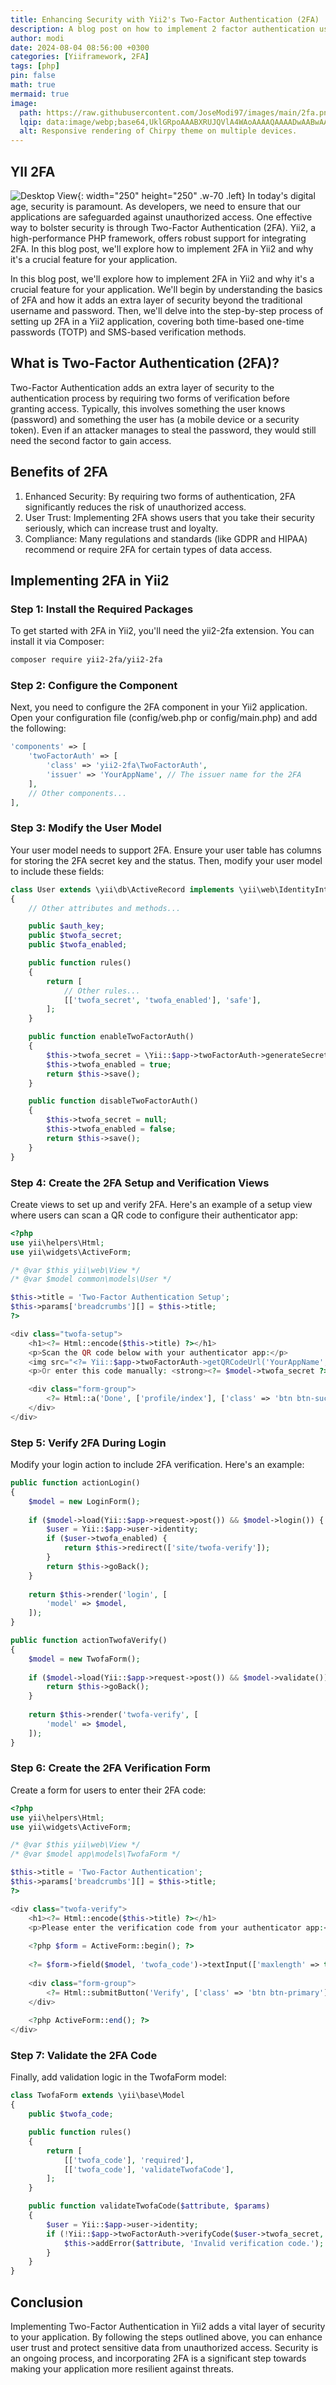 ```yaml
---
title: Enhancing Security with Yii2's Two-Factor Authentication (2FA)
description: A blog post on how to implement 2 factor authentication using yii
author: modi
date: 2024-08-04 08:56:00 +0300
categories: [Yiiframework, 2FA]
tags: [php]
pin: false
math: true
mermaid: true
image:
  path: https://raw.githubusercontent.com/JoseModi97/images/main/2fa.png
  lqip: data:image/webp;base64,UklGRpoAAABXRUJQVlA4WAoAAAAQAAAADwAABwAAQUxQSDIAAAARL0AmbZurmr57yyIiqE8oiG0bejIYEQTgqiDA9vqnsUSI6H+oAERp2HZ65qP/VIAWAFZQOCBCAAAA8AEAnQEqEAAIAAVAfCWkAALp8sF8rgRgAP7o9FDvMCkMde9PK7euH5M1m6VWoDXf2FkP3BqV0ZYbO6NA/VFIAAAA
  alt: Responsive rendering of Chirpy theme on multiple devices.
---
```


## YII 2FA

![Desktop View](https://raw.githubusercontent.com/JoseModi97/images/main/_2b3f721b-4b61-4fab-af0d-34ab7492ba3b.jfif){: width="250" height="250" .w-70 .left}
In today's digital age, security is paramount. As developers, we need to ensure that our applications are safeguarded against unauthorized access. One effective way to bolster security is through Two-Factor Authentication (2FA). Yii2, a high-performance PHP framework, offers robust support for integrating 2FA. In this blog post, we'll explore how to implement 2FA in Yii2 and why it's a crucial feature for your application. 

In this blog post, we'll explore how to implement 2FA in Yii2 and why it's a crucial feature for your application. We'll begin by understanding the basics of 2FA and how it adds an extra layer of security beyond the traditional username and password. Then, we'll delve into the step-by-step process of setting up 2FA in a Yii2 application, covering both time-based one-time passwords (TOTP) and SMS-based verification methods.


## What is Two-Factor Authentication (2FA)?

Two-Factor Authentication adds an extra layer of security to the authentication process by requiring two forms of verification before granting access. Typically, this involves something the user knows (password) and something the user has (a mobile device or a security token). Even if an attacker manages to steal the password, they would still need the second factor to gain access.

## Benefits of 2FA
1. Enhanced Security: By requiring two forms of authentication, 2FA significantly reduces the risk of unauthorized access.
2. User Trust: Implementing 2FA shows users that you take their security seriously, which can increase trust and loyalty.
3. Compliance: Many regulations and standards (like GDPR and HIPAA) recommend or require 2FA for certain types of data access.


## Implementing 2FA in Yii2
### Step 1: Install the Required Packages
To get started with 2FA in Yii2, you'll need the yii2-2fa extension. You can install it via Composer:

```bash
composer require yii2-2fa/yii2-2fa
```
### Step 2: Configure the Component
Next, you need to configure the 2FA component in your Yii2 application. Open your configuration file (config/web.php or config/main.php) and add the following:
```php
'components' => [
    'twoFactorAuth' => [
        'class' => 'yii2-2fa\TwoFactorAuth',
        'issuer' => 'YourAppName', // The issuer name for the 2FA
    ],
    // Other components...
],
```

### Step 3: Modify the User Model
Your user model needs to support 2FA. Ensure your user table has columns for storing the 2FA secret key and the status. Then, modify your user model to include these fields:

```php
class User extends \yii\db\ActiveRecord implements \yii\web\IdentityInterface
{
    // Other attributes and methods...

    public $auth_key;
    public $twofa_secret;
    public $twofa_enabled;

    public function rules()
    {
        return [
            // Other rules...
            [['twofa_secret', 'twofa_enabled'], 'safe'],
        ];
    }

    public function enableTwoFactorAuth()
    {
        $this->twofa_secret = \Yii::$app->twoFactorAuth->generateSecretKey();
        $this->twofa_enabled = true;
        return $this->save();
    }

    public function disableTwoFactorAuth()
    {
        $this->twofa_secret = null;
        $this->twofa_enabled = false;
        return $this->save();
    }
}
```

### Step 4: Create the 2FA Setup and Verification Views
Create views to set up and verify 2FA. Here's an example of a setup view where users can scan a QR code to configure their authenticator app:

```php
<?php
use yii\helpers\Html;
use yii\widgets\ActiveForm;

/* @var $this yii\web\View */
/* @var $model common\models\User */

$this->title = 'Two-Factor Authentication Setup';
$this->params['breadcrumbs'][] = $this->title;
?>

<div class="twofa-setup">
    <h1><?= Html::encode($this->title) ?></h1>
    <p>Scan the QR code below with your authenticator app:</p>
    <img src="<?= Yii::$app->twoFactorAuth->getQRCodeUrl('YourAppName', $model->email, $model->twofa_secret) ?>" alt="QR Code">
    <p>Or enter this code manually: <strong><?= $model->twofa_secret ?></strong></p>

    <div class="form-group">
        <?= Html::a('Done', ['profile/index'], ['class' => 'btn btn-success']) ?>
    </div>
</div>
```

### Step 5: Verify 2FA During Login
Modify your login action to include 2FA verification. Here's an example:

```php
public function actionLogin()
{
    $model = new LoginForm();
    
    if ($model->load(Yii::$app->request->post()) && $model->login()) {
        $user = Yii::$app->user->identity;
        if ($user->twofa_enabled) {
            return $this->redirect(['site/twofa-verify']);
        }
        return $this->goBack();
    }
    
    return $this->render('login', [
        'model' => $model,
    ]);
}

public function actionTwofaVerify()
{
    $model = new TwofaForm();
    
    if ($model->load(Yii::$app->request->post()) && $model->validate()) {
        return $this->goBack();
    }
    
    return $this->render('twofa-verify', [
        'model' => $model,
    ]);
}
```

### Step 6: Create the 2FA Verification Form
Create a form for users to enter their 2FA code:

```php
<?php
use yii\helpers\Html;
use yii\widgets\ActiveForm;

/* @var $this yii\web\View */
/* @var $model app\models\TwofaForm */

$this->title = 'Two-Factor Authentication';
$this->params['breadcrumbs'][] = $this->title;
?>

<div class="twofa-verify">
    <h1><?= Html::encode($this->title) ?></h1>
    <p>Please enter the verification code from your authenticator app:</p>
    
    <?php $form = ActiveForm::begin(); ?>
    
    <?= $form->field($model, 'twofa_code')->textInput(['maxlength' => true]) ?>
    
    <div class="form-group">
        <?= Html::submitButton('Verify', ['class' => 'btn btn-primary']) ?>
    </div>
    
    <?php ActiveForm::end(); ?>
</div>
```

### Step 7: Validate the 2FA Code
Finally, add validation logic in the TwofaForm model:

```php
class TwofaForm extends \yii\base\Model
{
    public $twofa_code;

    public function rules()
    {
        return [
            [['twofa_code'], 'required'],
            [['twofa_code'], 'validateTwofaCode'],
        ];
    }

    public function validateTwofaCode($attribute, $params)
    {
        $user = Yii::$app->user->identity;
        if (!Yii::$app->twoFactorAuth->verifyCode($user->twofa_secret, $this->$attribute)) {
            $this->addError($attribute, 'Invalid verification code.');
        }
    }
}
```

## Conclusion
Implementing Two-Factor Authentication in Yii2 adds a vital layer of security to your application. By following the steps outlined above, you can enhance user trust and protect sensitive data from unauthorized access. Security is an ongoing process, and incorporating 2FA is a significant step towards making your application more resilient against threats.